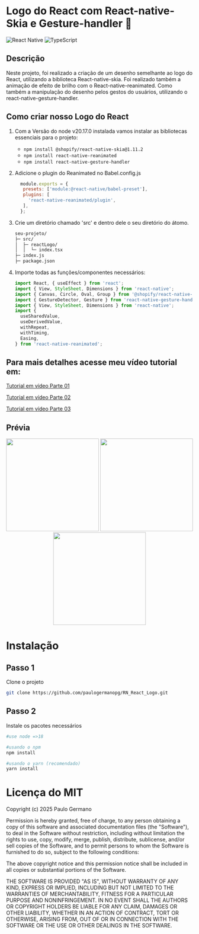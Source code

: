 # Logo do React com React-native-Skia e Gesture-handler 🎨
![React Native](https://img.shields.io/badge/react_native-%2320232a.svg?style=for-the-badge&logo=react&logoColor=%2361DAFB)
![TypeScript](https://img.shields.io/badge/typescript-%23007ACC.svg?style=for-the-badge&logo=typescript&logoColor=white)
## Descrição
Neste projeto, foi realizado a criação de um desenho semelhante ao logo do React, utilizando a biblioteca React-native-skia. Foi realizado também a animação de efeito de brilho com o React-native-reanimated. Como também a manipulação do desenho pelos gestos do usuários, utilizando o react-native-gesture-handler.

## Como criar nosso Logo do React

1. Com a Versão do node v20.17.0 instalada vamos instalar as bibliotecas essenciais para o projeto:
   - `npm install @shopify/react-native-skia@1.11.2`
   - `npm install react-native-reanimated`
   - `npm install react-native-gesture-handler`

2. Adicione o plugin do Reanimated no Babel.config.js
   ```jsx
     module.exports = {
      presets: ['module:@react-native/babel-preset'],
      plugins: [
        'react-native-reanimated/plugin',
      ],
     };
    ```
3. Crie um diretório chamado 'src' e dentro dele o seu diretório do átomo.
    ```bash
    seu-projeto/
    ├─ src/
    │  ├─ reactLogo/
    │  │  └─ index.tsx
    ├─ index.js
    ├─ package.json
   ```

4. Importe todas as funções/componentes necessários:
    ```jsx
    import React, { useEffect } from 'react';
    import { View, StyleSheet, Dimensions } from 'react-native';
    import { Canvas, Circle, Oval, Group } from '@shopify/react-native-skia';
    import { GestureDetector, Gesture } from 'react-native-gesture-handler';
    import { View, StyleSheet, Dimensions } from 'react-native';
    import {
      useSharedValue,
      useDerivedValue,
      withRepeat,
      withTiming,
      Easing,
    } from 'react-native-reanimated';
    ```

  ## Para mais detalhes acesse meu vídeo tutorial em:
   [Tutorial em vídeo Parte 01](https://www.youtube.com/watch?v=s_TPoIVXt-g) 
 
   [Tutorial em vídeo Parte 02](https://www.youtube.com/watch?v=KiIwfFdw2ag) 

   [Tutorial em vídeo Parte 03](https://www.youtube.com/watch?v=QDDOcrbbu60) 
  
## Prévia
<p align="center">
  <img src="vidgif01.gif" width="250" />
  <img src="vidgif02.gif" width="250" />
  <img src="vidgif03.gif" width="250" />
</p>

# Instalação
## Passo 1
Clone o projeto
```bash
git clone https://github.com/paulogermanopg/RN_React_Logo.git
```
## Passo 2
Instale os pacotes necessários
```bash
#use node =>18

#usando o npm
npm install

#usando o yarn (recomendado)
yarn install
```

# Licença do MIT
Copyright (c) 2025 Paulo Germano

Permission is hereby granted, free of charge, to any person obtaining a copy
of this software and associated documentation files (the "Software"), to deal
in the Software without restriction, including without limitation the rights
to use, copy, modify, merge, publish, distribute, sublicense, and/or sell
copies of the Software, and to permit persons to whom the Software is
furnished to do so, subject to the following conditions:

The above copyright notice and this permission notice shall be included in all
copies or substantial portions of the Software.

THE SOFTWARE IS PROVIDED "AS IS", WITHOUT WARRANTY OF ANY KIND, EXPRESS OR
IMPLIED, INCLUDING BUT NOT LIMITED TO THE WARRANTIES OF MERCHANTABILITY,
FITNESS FOR A PARTICULAR PURPOSE AND NONINFRINGEMENT. IN NO EVENT SHALL THE
AUTHORS OR COPYRIGHT HOLDERS BE LIABLE FOR ANY CLAIM, DAMAGES OR OTHER
LIABILITY, WHETHER IN AN ACTION OF CONTRACT, TORT OR OTHERWISE, ARISING FROM,
OUT OF OR IN CONNECTION WITH THE SOFTWARE OR THE USE OR OTHER DEALINGS IN THE
SOFTWARE.
